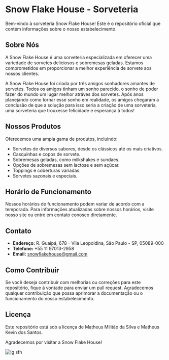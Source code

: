 

# Snow Flake House - Sorveteria

Bem-vindo à sorveteria Snow Flake House! Este é o repositório oficial que contém informações sobre o nosso estabelecimento.

## Sobre Nós

A Snow Flake House é uma sorveteria especializada em oferecer uma variedade de sorvetes deliciosos e sobremesas geladas. Estamos comprometidos em proporcionar a melhor experiência de sorvete aos nossos clientes.

A Snow Flake House foi criada por três amigos sonhadores amantes de sorvetes. Todos os amigos tinham um sonho parecido, o sonho de poder fazer do mundo um lugar melhor atráves dos sorvetes. Após anos planejando como tornar esse sonho em realidade, os amigos chegaram a conclusão de que a solução para isso seria a criação de uma sorveteria, uma sorveteria que trouxesse felicidade e esperança à todos! 

## Nossos Produtos

Oferecemos uma ampla gama de produtos, incluindo:

- Sorvetes de diversos sabores, desde os clássicos até os mais criativos.
- Casquinhas e copos de sorvete.
- Sobremesas geladas, como milkshakes e sundaes.
- Opções de sobremesas sem lactose e sem açúcar.
- Toppings e coberturas variadas.
- Sorvetes sazonais e especiais.

## Horário de Funcionamento

Nossos horários de funcionamento podem variar de acordo com a temporada. Para informações atualizadas sobre nossos horários, visite nosso site ou entre em contato conosco diretamente.

## Contato

- **Endereço:** R. Guaipá, 678 - Vila Leopoldina, São Paulo - SP, 05089-000
- **Telefone:** +55 11 97013-2958
- **Email:** snowflakehouse@gmail.com

## Como Contribuir

Se você deseja contribuir com melhorias ou correções para este repositório, fique à vontade para enviar um pull request. Agradecemos qualquer contribuição que possa aprimorar a documentação ou o funcionamento do nosso estabelecimento.

## Licença

Este repositório está sob a licença de Matheus Militão da Silva e Matheus Kevin dos Santos.

Agradecemos por visitar a Snow Flake House!

![lg sfh](https://github.com/MilitaoMatheus/SnowFlakeHouse/assets/127455174/e059a76b-eeaa-4a84-8fcb-da7068f33efe)
